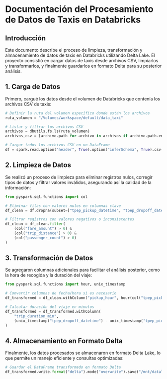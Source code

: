 # Documentación del Procesamiento de Datos de Taxis en Databricks

## Introducción

Este documento describe el proceso de limpieza, transformación y almacenamiento de datos de taxis en Databricks utilizando Delta Lake. El proyecto consistió en cargar datos de taxis desde archivos CSV, limpiarlos y transformarlos, y finalmente guardarlos en formato Delta para su posterior análisis.

## 1. Carga de Datos

Primero, cargué los datos desde el volumen de Databricks que contenía los archivos CSV de taxis:

```python
# Definir la ruta del volumen específico donde están los archivos
ruta_volumen = "/Volumes/workspace/default/data_taxi"

# Listar y filtrar los archivos CSV
archivos = dbutils.fs.ls(ruta_volumen)
archivos_csv = [archivo.path for archivo in archivos if archivo.path.endswith(".csv")]

# Cargar todos los archivos CSV en un DataFrame
df = spark.read.option("header", True).option("inferSchema", True).csv(ruta_volumen)
```

## 2. Limpieza de Datos

Se realizó un proceso de limpieza para eliminar registros nulos, corregir tipos de datos y filtrar valores inválidos, asegurando así la calidad de la información:

```python
from pyspark.sql.functions import col

# Eliminar filas con valores nulos en columnas clave
df_clean = df.dropna(subset=["tpep_pickup_datetime", "tpep_dropoff_datetime", "fare_amount"])

# Filtrar registros con valores negativos o inconsistentes
df_clean = df_clean.filter(
    (col("fare_amount") > 0) & 
    (col("trip_distance") > 0) & 
    (col("passenger_count") > 0)
)
```

## 3. Transformación de Datos

Se agregaron columnas adicionales para facilitar el análisis posterior, como la hora de recogida y la duración del viaje:

```python
from pyspark.sql.functions import hour, unix_timestamp

# Convertir columnas de fecha/hora si es necesario
df_transformed = df_clean.withColumn("pickup_hour", hour(col("tpep_pickup_datetime")))

# Calcular duración del viaje en minutos
df_transformed = df_transformed.withColumn(
    "trip_duration_min",
    (unix_timestamp("tpep_dropoff_datetime") - unix_timestamp("tpep_pickup_datetime")) / 60
)
```

## 4. Almacenamiento en Formato Delta

Finalmente, los datos procesados se almacenaron en formato Delta Lake, lo que permite un manejo eficiente y consultas optimizadas:

```python
# Guardar el DataFrame transformado en formato Delta
df_transformed.write.format("delta").mode("overwrite").save("/mnt/datalake/taxis_delta")
```

